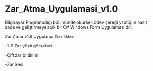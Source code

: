 # Zar_Atma_Uygulamasi_v1.0

Bilgisayar Programcılığı bölümünde okurken ödev gereği yaptığım basit, sade ve geliştirmeye açık bir C# Windows Form Uygulaması'dır.

Zar Atma v1.0 Uygulama Özellikleri;

-1-6 Zar yüzü görselleri

-Çift zar bildirimi

-Zar Sesi
